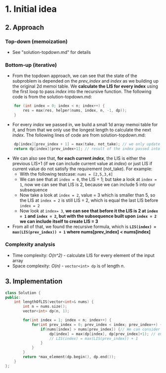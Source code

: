 
# 1. Initial idea

## 2. Approach

### Top-down (memoization)

- See "solution-topdown.md" for details

### Bottom-up (iterative)

- From the topdown approach, we can see that the state of the subproblem is depended on the *prev_index* and *index* as we building up the original 2d memoi table. We **calculate the LIS for every index** using the first loop to pass *index* into the recursive function. The following code is from the solution-topdown.md:

```C++
    for (int index = 0; index < n; index++) {
        res = max(res, helper(nums, index, n, -1, dp));
    }
```

- For every *index* we passed in, we build a small 1d array memoi table for it, and from that we only use the longest length to calculate the next *index*. The following lines of code are from solution-topdown.md:

```C++
    dp[index][prev_index + 1] = max(take, not_take); // we only update the longest length of the current index into dp
    return dp[index][prev_index+1]; // result of the index passed into recursive function
```

- We can also see that, **for each current *index***, the LIS is either the previous LIS+1 (if we can include current value at *index*) or just LIS if current value do not satisfy the requirement (not_take). For example:
  - With the following testcase: `nums = [2,5,3,4]`
  - We can see that at `index = 0`, the LIS = 1; but take a look at `index = 1`, now we can see that LIS is 2, because we can include 5 into our subsequence
  - Now take a look at `index = 2`, value = 3 which is smaller than 5, so the LIS at `index = 2` is still LIS = 2, which is equal the last LIS before `index = 2`
  - Now look at `index= 3`, **we can see that before it the LIS is 2 at `index = 1` and `index = 2`, but with the subsequence built upon `index = 2` we can include itself to create LIS = 3**
- From all of that, we found the recursive formula, which is **`LIS(index) = max(LIS(prev_index)) + 1`** **where nums[prev_index] < nums[index]**

### Complexity analysis

- Time complexity: *O(n^2)* - calculate LIS for every element of the input array
- Space complexity: *O(n)* - `vector<int> dp` is of length *n*.

## 3. Implementation

``` C++
class Solution {
public:
    int lengthOfLIS(vector<int>& nums) {
        int n = nums.size();
        vector<int> dp(n, 1);

        for(int index = 1; index < n; index++) {
            for(int prev_index = 0; prev_index < index; prev_index++) {
                if(nums[index] > nums[prev_index]) {// We can consider this LIS(prev_index) to build upon for our LIS(index)
                    dp[index] = max(dp[index], dp[prev_index]+1); // ensure only get the longest LIS(prev_index)
                    // LIS(index) = max(LIS(prev_index)) + 1
                }
            }
        }
        return *max_element(dp.begin(), dp.end());
    }
};
```
